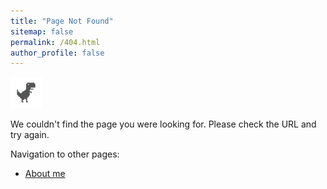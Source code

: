 ```yaml
---
title: "Page Not Found"
sitemap: false
permalink: /404.html
author_profile: false
---
```


<div>
    <img src="/images/chrome_dino.svg" alt="Error 404 not found" width="50px" height="50px">
</div>

We couldn't find the page you were looking for. Please check the URL and try again. 

Navigation to other pages:

- [About me](https://evanhaozhao.github.io/)
